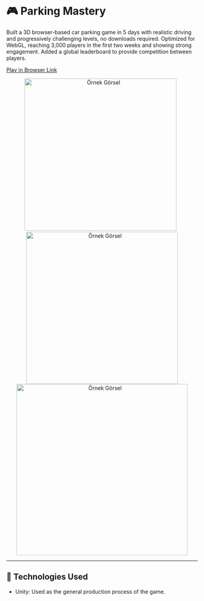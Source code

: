 # 🎮 **Parking Mastery**
Built a 3D browser-based car parking game in 5 days with realistic driving and progressively challenging levels, no downloads required.
Optimized for WebGL, reaching 3,000 players in the first two weeks and showing strong engagement.
Added a global leaderboard to provide competition between players.

[Play in Browser Link](https://yandex.com/games/app/382639?lang=en)

<div align="center">
  <img src="https://github.com/user-attachments/assets/1d142d09-9ab9-4cc9-8c75-c588af897890" alt="Örnek Görsel" width="400">&nbsp;&nbsp;
  <img src="https://github.com/user-attachments/assets/5093eeda-16ee-4ff9-aeb7-1647ff46d956" alt="Örnek Görsel" width="400">
</div>

<div align="center">
  <img src="https://github.com/user-attachments/assets/55541e62-2813-4b11-aea1-79b0f3d56b0e" alt="Örnek Görsel" width="450">
</div>

---

## 🔧 **Technologies Used**

- Unity: Used as the general production process of the game.
